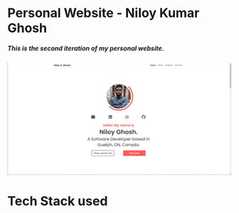 # Personal Website - Niloy Kumar Ghosh

##### This is the second iteration of my personal website.

![Image Snapshot](https://github.com/niloyKGhosh/personal-website-v2/blob/master/img/demo.jpg)

# Tech Stack used
